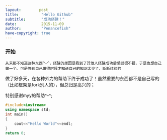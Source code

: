 ```yaml
---
layout:        post
title:          "Hello Github"
subtitle:       "成功搭建！"
date:           2015-11-09
author:         "Penancefish"
have-copyright: true
---
```


### 开始

    从来都不知道这种东西^-^，搭建的原因是看到了其他人搭建成功后感觉很不错，于是也想自己做一个。可是等到自己做得时候才知道自己的知识太少了，断断续续的
做了好多天，在各种外力的帮助下终于成功了！虽然重要的东西都不是自己写的（比如框架是fork别人的），但总归是高兴的；

特别感谢myy的帮助^-^;

```cpp
#include<iostream>
using namespace std;
int main()
{
	cout<<"Hello World"<<endl;
}
return 0;

```